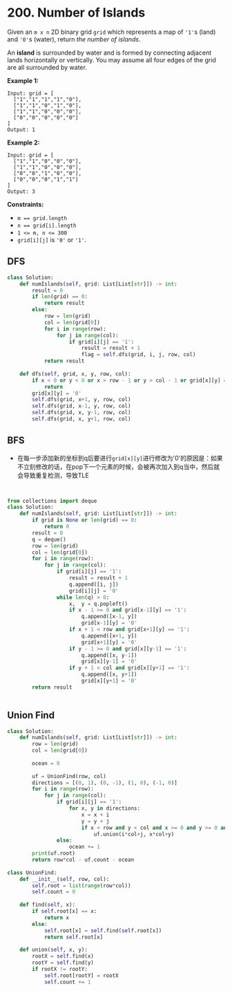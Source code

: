 # 200. Number of Islands

Given an `m x n` 2D binary grid `grid` which represents a map of `'1'`s (land) and `'0'`s (water), return *the number of islands*.

An **island** is surrounded by water and is formed by connecting adjacent lands horizontally or vertically. You may assume all four edges of the grid are all surrounded by water.



**Example 1:**

```
Input: grid = [
  ["1","1","1","1","0"],
  ["1","1","0","1","0"],
  ["1","1","0","0","0"],
  ["0","0","0","0","0"]
]
Output: 1
```

**Example 2:**

```
Input: grid = [
  ["1","1","0","0","0"],
  ["1","1","0","0","0"],
  ["0","0","1","0","0"],
  ["0","0","0","1","1"]
]
Output: 3
```

**Constraints:**

- `m == grid.length`
- `n == grid[i].length`
- `1 <= m, n <= 300`
- `grid[i][j]` is `'0'` or `'1'`.



## DFS

```python
class Solution:
    def numIslands(self, grid: List[List[str]]) -> int:
        result = 0
        if len(grid) == 0:
            return result
        else:
            row = len(grid)
            col = len(grid[0])
            for i in range(row):
                for j in range(col):
                    if grid[i][j] == '1':
                        result = result + 1
                        flag = self.dfs(grid, i, j, row, col)
            return result
            
    def dfs(self, grid, x, y, row, col):
        if x < 0 or y < 0 or x > row - 1 or y > col - 1 or grid[x][y] == '0':
            return
        grid[x][y] = '0'
        self.dfs(grid, x+1, y, row, col)
        self.dfs(grid, x-1, y, row, col)
        self.dfs(grid, x, y-1, row, col)
        self.dfs(grid, x, y+1, row, col)
```



## BFS

- 在每一步添加新的坐标到q后要进行```grid[x][y]```进行修改为'0'的原因是：如果不立刻修改的话，在pop下一个元素的时候，会被再次加入到q当中，然后就会导致重复检测，导致TLE

```python

    
from collections import deque
class Solution:
    def numIslands(self, grid: List[List[str]]) -> int:
        if grid is None or len(grid) == 0:
            return 0
        result = 0
        q = deque()
        row = len(grid)
        col = len(grid[0])
        for i in range(row):
            for j in range(col):
                if grid[i][j] == '1':
                    result = result + 1
                    q.append([i, j])
                    grid[i][j] = '0'
                while len(q) > 0:
                    x,  y = q.popleft()
                    if x - 1 >= 0 and grid[x-1][y] == '1':
                        q.append([x-1, y])
                        grid[x-1][y] = '0'
                    if x + 1 < row and grid[x+1][y] == '1':
                        q.append([x+1, y])
                        grid[x+1][y] = '0'
                    if y - 1 >= 0 and grid[x][y-1] == '1':
                        q.append([x, y-1])
                        grid[x][y-1] = '0'
                    if y + 1 < col and grid[x][y+1] == '1':
                        q.append([x, y+1])
                        grid[x][y+1] = '0'
        return result
                   
```





## Union Find

```python
class Solution:
    def numIslands(self, grid: List[List[str]]) -> int:
        row = len(grid)
        col = len(grid[0])
        
        ocean = 0
        
        uf = UnionFind(row, col)
        directions = [(0, 1), (0, -1), (1, 0), (-1, 0)]
        for i in range(row):
            for j in range(col):
                if grid[i][j] == '1':
                    for x, y in directions:
                        x = x + i
                        y = y + j
                        if x < row and y < col and x >= 0 and y >= 0 and grid[x][y] == '1':
                            uf.union(i*col+j, x*col+y)
                else:
                    ocean += 1
        print(uf.root)
        return row*col - uf.count - ocean
                
class UnionFind:
    def __init__(self, row, col):
        self.root = list(range(row*col))
        self.count = 0
    
    def find(self, x):
        if self.root[x] == x:
            return x
        else:
            self.root[x] = self.find(self.root[x])
            return self.root[x]
    
    def union(self, x, y):
        rootX = self.find(x)
        rootY = self.find(y)
        if rootX != rootY:
            self.root[rootY] = rootX
            self.count += 1
```

